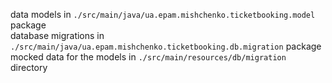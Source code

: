 data models in `./src/main/java/ua.epam.mishchenko.ticketbooking.model` package <br>
database migrations in `./src/main/java/ua.epam.mishchenko.ticketbooking.db.migration` package <br>
mocked data for the models in `./src/main/resources/db/migration` directory